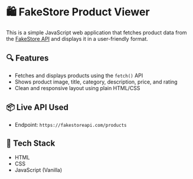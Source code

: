 # 🛍️ FakeStore Product Viewer

This is a simple JavaScript web application that fetches product data from the [FakeStore API](https://fakestoreapi.com/) and displays it in a user-friendly format.

## 🔍 Features

- Fetches and displays products using the `fetch()` API
- Shows product image, title, category, description, price, and rating
- Clean and responsive layout using plain HTML/CSS

## 📦 Live API Used

- Endpoint: `https://fakestoreapi.com/products`

## 🧠 Tech Stack

- HTML
- CSS
- JavaScript (Vanilla)

